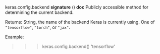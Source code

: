 keras.config.backend
__signature__
()
__doc__
Publicly accessible method for determining the current backend.

Returns:
    String, the name of the backend Keras is currently using. One of
        `"tensorflow"`, `"torch"`, or `"jax"`.

Example:

>>> keras.config.backend()
'tensorflow'
